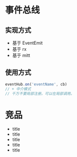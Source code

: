 # 事件总线

## 实现方式

- 基于 EventEmit
- 基于 rx
- 基于 mitt

## 使用方式

```js
eventHub.on('eventName', cb)
// + 中介模式
// 千万不要局部注册。可以在局部调用。
```

# 竞品

- title
- title
- title
- title
- title
